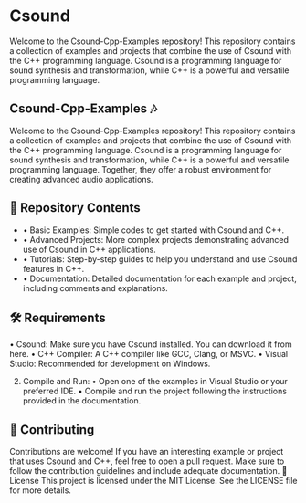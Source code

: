 # Csound
Welcome to the Csound-Cpp-Examples repository! This repository contains a collection of examples and projects that combine the use of Csound with the C++ programming language. Csound is a programming language for sound synthesis and transformation, while C++ is a powerful and versatile programming language. 

## Csound-Cpp-Examples 🎶
Welcome to the Csound-Cpp-Examples repository! This repository contains a collection of examples and projects that combine the use of Csound with the C++ programming language. Csound is a programming language for sound synthesis and transformation, while C++ is a powerful and versatile programming language. Together, they offer a robust environment for creating advanced audio applications.

## 📂 Repository Contents
- •	Basic Examples: Simple codes to get started with Csound and C++.
- •	Advanced Projects: More complex projects demonstrating advanced use of Csound in C++ applications.
- •	Tutorials: Step-by-step guides to help you understand and use Csound features in C++.
- •	Documentation: Detailed documentation for each example and project, including comments and explanations.

## 🛠️ Requirements
•	Csound: Make sure you have Csound installed. You can download it from here.
•	C++ Compiler: A C++ compiler like GCC, Clang, or MSVC.
•	Visual Studio: Recommended for development on Windows.

2.	Compile and Run:
•	Open one of the examples in Visual Studio or your preferred IDE.
•	Compile and run the project following the instructions provided in the documentation.

## 🤝 Contributing
Contributions are welcome! If you have an interesting example or project that uses Csound and C++, feel free to open a pull request. Make sure to follow the contribution guidelines and include adequate documentation.
📜 License
This project is licensed under the MIT License. See the LICENSE file for more details.

